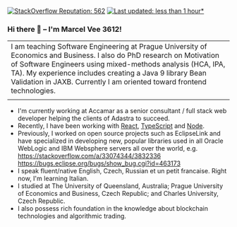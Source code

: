 [![StackOverflow Reputation: 562](https://img.shields.io/badge/StackOverflow-656-F27F33?logo=stackoverflow)](https://stackoverflow.com/users/3832336/marcelv3612) [![Last updated: less than 1 hour*](https://img.shields.io/badge/last%20updated-less%20than%201%20hour*-green)](https://github.com/marcelv3612/marcelv3612/actions)

### Hi there 👋 –  I'm Marcel Vee 3612!

|  |
| --- 
| I am teaching Software Engineering at Prague University of Economics and Business. I also do PhD research on Motivation of Software Engineers using mixed-methods analysis (HCA, IPA, TA). My experience includes creating a Java 9 library Bean Validation in JAXB. Currently I am oriented toward frontend technologies.
|  |

- I'm currently working at Accamar as a senior consultant / full stack web developer helping the clients of Adastra to succeed.
- Recently, I have been working with [React](https://reactjs.org/), [TypeScript](https://www.typescriptlang.org/) and [Node](https://nodejs.org/).
- Previously, I worked on open source projects such as EclipseLink and have specialized in developing new, popular libraries used in all Oracle WebLogic and IBM Websphere servers all over the world, e.g. https://stackoverflow.com/a/33074344/3832336 https://bugs.eclipse.org/bugs/show_bug.cgi?id=463173 
- I speak fluent/native English, Czech, Russian et un petit francaise. Right now, I'm learning Italian.
- I studied at The University of Queensland, Australia; Prague University of Economics and Business, Czech Republic; and Charles University, Czech Republic.
- I also possess rich foundation in the knowledge about blockchain technologies and algorithmic trading.

<!--
**marcelv3612/marcelv3612** is a ✨ _special_ ✨ repository because its `README.md` (this file) appears on your GitHub profile.

Here are some ideas to get you started:

- Recently, I have been working with [React](https://reactjs.org/), [TypeScript](https://www.typescriptlang.org/) and [Node](https://nodejs.org/). You can [read more about my full experience here](https://github.com/rmariuzzo/rmariuzzo/blob/master/EXPERIENCE.md).

- 🔭 I’m currently working on ...
- 🌱 I’m currently learning ...
- 👯 I’m looking to collaborate on ...
- 🤔 I’m looking for help with ...
- 💬 Ask me about ...
- 📫 How to reach me: ...
- 😄 Pronouns: ...
- ⚡ Fun fact: ...
-->
